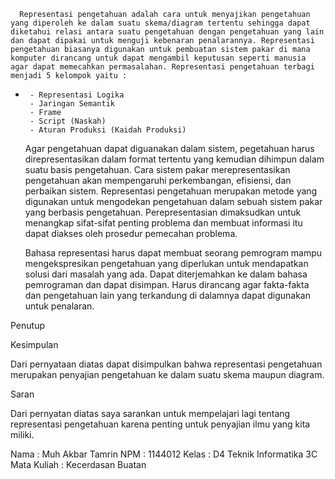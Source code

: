       Representasi pengetahuan adalah cara untuk menyajikan pengetahuan yang diperoleh ke dalam suatu skema/diagram tertentu sehingga dapat diketahui relasi antara suatu pengetahuan dengan pengetahuan yang lain dan dapat dipakai untuk menguji kebenaran penalarannya. Representasi pengetahuan biasanya digunakan untuk pembuatan sistem pakar di mana komputer dirancang untuk dapat mengambil keputusan seperti manusia agar dapat memecahkan permasalahan. Representasi pengetahuan terbagi menjadi 5 kelompok yaitu :
-          
       - Representasi Logika
       - Jaringan Semantik
       - Frame
       - Script (Naskah)
       - Aturan Produksi (Kaidah Produksi)

     Agar pengetahuan dapat diguanakan dalam sistem, pegetahuan harus direpresentasikan dalam format tertentu yang kemudian dihimpun dalam suatu basis pengetahuan. Cara sistem pakar merepresentasikan pengetahuan akan mempengaruhi perkembangan, efisiensi, dan perbaikan sistem.
Representasi pengetahuan merupakan metode yang digunakan untuk mengodekan pengetahuan dalam sebuah sistem pakar yang berbasis pengetahuan. Perepresentasian dimaksudkan untuk menangkap sifat-sifat penting problema dan membuat informasi itu dapat diakses oleh prosedur pemecahan problema.

     Bahasa representasi harus dapat membuat seorang pemrogram mampu mengekspresikan pengetahuan yang diperlukan untuk mendapatkan solusi dari masalah yang ada. Dapat diterjemahkan ke dalam bahasa pemrograman dan dapat disimpan. Harus dirancang agar fakta-fakta dan pengetahuan lain yang terkandung di dalamnya dapat digunakan untuk penalaran.

Penutup

Kesimpulan

Dari pernyataan diatas dapat disimpulkan bahwa representasi pengetahuan merupakan penyajian pengetahuan ke dalam suatu skema maupun diagram.

Saran

Dari pernyatan diatas saya sarankan untuk mempelajari lagi tentang representasi pengetahuan karena penting untuk penyajian ilmu yang kita miliki.

Nama : Muh Akbar Tamrin
NPM : 1144012
Kelas : D4 Teknik Informatika 3C
Mata Kuliah : Kecerdasan Buatan
